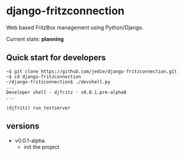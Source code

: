 # django-fritzconnection

Web based FritzBox management using Python/Django.

Current state: **planning**

## Quick start for developers

```
~$ git clone https://github.com/jedie/django-fritzconnection.git
~$ cd django-fritzconnection
~/django-fritzconnection$ ./devshell.py
...
Developer shell - djfritz - v0.0.1.pre-alpha0
...

(djfritz) run_testserver
```

## versions

* v0.0.1-alpha
  * init the project
